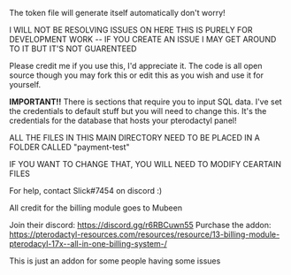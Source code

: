 The token file will generate itself automatically don't worry!


I WILL NOT BE RESOLVING ISSUES ON HERE THIS IS PURELY FOR DEVELOPMENT WORK -- IF YOU CREATE AN ISSUE I MAY GET AROUND TO IT BUT IT'S NOT GUARENTEED


Please credit me if you use this, I'd appreciate it. The code is all open source though you may fork this or edit this as you wish and use it for yourself.


**IMPORTANT!!** There is sections that require you to input SQL data. I've set the credentials to default stuff but you will need to change this. It's the credentials for the database that hosts your pterodactyl panel!

ALL THE FILES IN THIS MAIN DIRECTORY NEED TO BE PLACED IN A FOLDER CALLED "payment-test"

IF YOU WANT TO CHANGE THAT, YOU WILL NEED TO MODIFY CEARTAIN FILES

For help, contact Slick#7454 on discord :)

All credit for the billing module goes to Mubeen 

Join their discord: https://discord.gg/r6RBCuwn55
Purchase the addon: https://pterodactyl-resources.com/resources/resource/13-billing-module-pterodacyl-17x--all-in-one-billing-system-/

This is just an addon for some people having some issues
